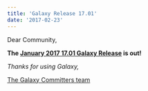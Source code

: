 ```yaml
---
title: 'Galaxy Release 17.01'
date: '2017-02-23'
---
```

Dear Community,

**The [January 2017 17.01 Galaxy Release](https://docs.galaxyproject.org/en/master/releases/17.01_announce.html) is out!**

_Thanks for using Galaxy,_

[The Galaxy Committers team](https://github.com/galaxyproject/galaxy/blob/dev/doc/source/project/organization.rst)
